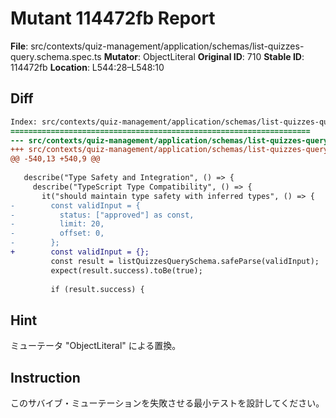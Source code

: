 # Mutant 114472fb Report

**File**: src/contexts/quiz-management/application/schemas/list-quizzes-query.schema.spec.ts
**Mutator**: ObjectLiteral
**Original ID**: 710
**Stable ID**: 114472fb
**Location**: L544:28–L548:10

## Diff

```diff
Index: src/contexts/quiz-management/application/schemas/list-quizzes-query.schema.spec.ts
===================================================================
--- src/contexts/quiz-management/application/schemas/list-quizzes-query.schema.spec.ts	original
+++ src/contexts/quiz-management/application/schemas/list-quizzes-query.schema.spec.ts	mutated #710
@@ -540,13 +540,9 @@
 
   describe("Type Safety and Integration", () => {
     describe("TypeScript Type Compatibility", () => {
       it("should maintain type safety with inferred types", () => {
-        const validInput = {
-          status: ["approved"] as const,
-          limit: 20,
-          offset: 0,
-        };
+        const validInput = {};
         const result = listQuizzesQuerySchema.safeParse(validInput);
         expect(result.success).toBe(true);
 
         if (result.success) {
```

## Hint

ミューテータ "ObjectLiteral" による置換。

## Instruction

このサバイブ・ミューテーションを失敗させる最小テストを設計してください。
